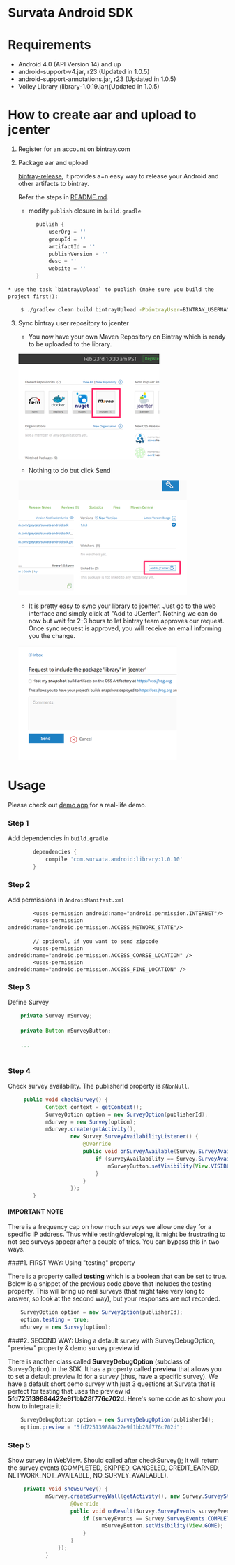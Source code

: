 Survata Android SDK
====================

# Requirements #

- Android 4.0 (API Version 14) and up
- android-support-v4.jar, r23 (Updated in 1.0.5)
- android-support-annotations.jar, r23 (Updated in 1.0.5)
- Volley Library (library-1.0.19.jar)(Updated in 1.0.5)

# How to create aar and upload to jcenter #

1.  Register for an account on bintray.com

2.  Package aar and upload

    [bintray-release](https://github.com/novoda/bintray-release), it provides a=n easy way to release your Android and other artifacts to bintray.
    
    Refer the steps in [README.md](https://github.com/novoda/bintray-release/blob/master/README.md). 
    
    * modify `publish` closure in `build.gradle`
    
```groovy
         publish {
             userOrg = ''
             groupId = ''
             artifactId = ''
             publishVersion = ''
             desc = ''
             website = ''
         }
```
    
    * use the task `bintrayUpload` to publish (make sure you build the project first!):
    
```bash
    $ ./gradlew clean build bintrayUpload -PbintrayUser=BINTRAY_USERNAME -PbintrayKey=BINTRAY_KEY -PdryRun=false
```

3.  Sync bintray user repository to jcenter

    * You now have your own Maven Repository on Bintray which is ready to be uploaded to the library.
    
    [![ScreenShot](step1.png)](https://github.com/greycats/survata-android-sdk/blob/development/step1.png)

    * Nothing to do but click Send
    
    [![ScreenShot](step2.png)](https://github.com/greycats/survata-android-sdk/blob/development/step2.png)


    * It is pretty easy to sync your library to jcenter. Just go to the web interface and simply click at "Add to JCenter".
    Nothing we can do now but wait for 2-3 hours to let bintray team approves our request. Once sync request is approved, you will receive an email informing you the change. 
    
    [![ScreenShot](step3.png)](https://github.com/greycats/survata-android-sdk/blob/development/step3.png)

# Usage #

Please check out [demo app](https://github.com/Survata/survata-android-demo-app) for a real-life demo.

### Step 1

Add dependencies in `build.gradle`.

```groovy
        dependencies {
            compile 'com.survata.android:library:1.0.10'
        }
```
### Step 2

Add permissions in `AndroidManifest.xml`

```
        <uses-permission android:name="android.permission.INTERNET"/>
        <uses-permission android:name="android.permission.ACCESS_NETWORK_STATE"/>
        
        // optional, if you want to send zipcode
        <uses-permission android:name="android.permission.ACCESS_COARSE_LOCATION" />
        <uses-permission android:name="android.permission.ACCESS_FINE_LOCATION" />
```
    

### Step 3

Define Survey

```java
    private Survey mSurvey;
    
    private Button mSurveyButton;
    
    ...
    
```

### Step 4

Check survey availability. The publisherId property is `@NonNull`. 

```java
     public void checkSurvey() {
            Context context = getContext();
            SurveyOption option = new SurveyOption(publisherId);
            mSurvey = new Survey(option);
            mSurvey.create(getActivity(),
                    new Survey.SurveyAvailabilityListener() {
                        @Override
                        public void onSurveyAvailable(Survey.SurveyAvailability surveyAvailability) {
                            if (surveyAvailability == Survey.SurveyAvailability.AVAILABILITY) {
                                mSurveyButton.setVisibility(View.VISIBLE);
                            }
                        }
                    });
        }
 ```

#### IMPORTANT NOTE

There is a frequency cap on how much surveys we allow one day for a specific IP address. Thus while testing/developing, it might be frustrating to not see surveys appear after a couple of tries. You can bypass this in two ways. 

####1. FIRST WAY: Using "testing" property

There is a property called **testing** which is a boolean that can be set to true. Below is a snippet of the previous code above that includes the testing property. This will bring up real surveys (that might take very long to answer, so look at the second way), but your responses are not recorded.

```java
    SurveyOption option = new SurveyOption(publisherId);
    option.testing = true;
    mSurvey = new Survey(option);
```

####2. SECOND WAY: Using a default survey with SurveyDebugOption, "preview" property & demo survey preview id 

There is another class called **SurveyDebugOption** (subclass of SurveyOption) in the SDK. It has a property called **preview** that allows you to set a default preview Id for a survey (thus, have a specific survey). We have a default short demo survey with just 3 questions at Survata that is perfect for testing that uses the preview id **5fd725139884422e9f1bb28f776c702d**. Here's some code as to show you how to integrate it: 

```java
    SurveyDebugOption option = new SurveyDebugOption(publisherId);
    option.preview = "5fd725139884422e9f1bb28f776c702d";
```

### Step 5  

Show survey in WebView. Should called after checkSurvey();
It will return the survey events (COMPLETED, SKIPPED, CANCELED, CREDIT_EARNED, NETWORK_NOT_AVAILABLE, NO_SURVEY_AVAILABLE).

```java
     private void showSurvey() {                
            mSurvey.createSurveyWall(getActivity(), new Survey.SurveyStatusListener() {
                    @Override
                    public void onResult(Survey.SurveyEvents surveyEvents) {
                        if (surveyEvents == Survey.SurveyEvents.COMPLETED) {
                              mSurveyButton.setVisibility(View.GONE);
                        }
                    }
                });
            }
```
